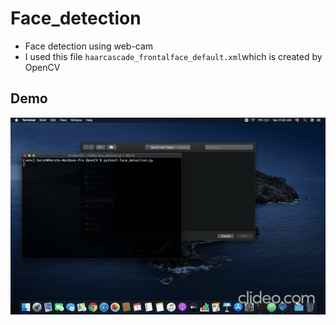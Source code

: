 # Face_detection
- Face detection using web-cam 
- I used this file ```haarcascade_frontalface_default.xml```which is created by OpenCV
## Demo
![](https://raw.githubusercontent.com/hkp27299/Face_detection-haarcascade-/master/Resources/demo.gif)
